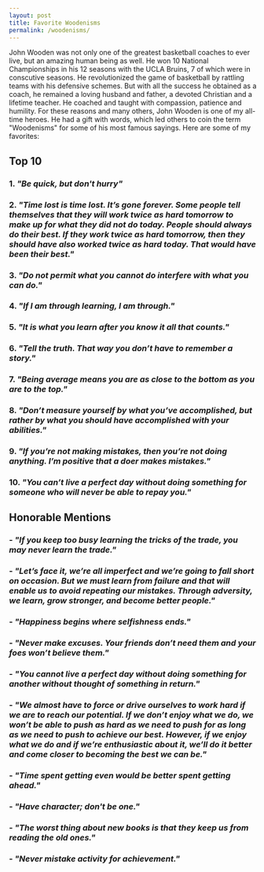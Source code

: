 ```yaml
---
layout: post
title: Favorite Woodenisms
permalink: /woodenisms/
---
```


John Wooden was not only one of the greatest basketball coaches to ever live, but an amazing human being as well. He won 10 National Championships in his 12 seasons with the UCLA Bruins, 7 of which were in conscutive seasons. He revolutionized the game of basketball by rattling teams with his defensive schemes. But with all the success he obtained as a coach, he remained a loving husband and father, a devoted Christian and a lifetime teacher. He coached and taught with compassion, patience and humility. For these reasons and many others, John Wooden is one of my all-time heroes. He had a gift with words, which led others to coin the term "Woodenisms" for some of his most famous sayings. Here are some of my favorites:

## Top 10

### 1. *"Be **quick**, but **don't hurry**"*

### 2. *"Time lost is time lost. It’s gone forever. Some people tell themselves that they will work twice as hard tomorrow to make up for what they did not do today. People should always do their best. If they work twice as hard tomorrow, then they should have also worked twice as hard today. That would have been their best."*

### 3. *"Do not permit what you **cannot** do interfere with what you **can** do."*

### 4. *"If I am through learning, I am through."*

### 5. *"It is what you learn after you know it all that counts."*

### 6. *"Tell the truth. That way you don’t have to remember a story."*

### 7. *"Being average means you are as close to the bottom as you are to the top."*

### 8. *"Don’t measure yourself by what you’ve accomplished, but rather by what you should have accomplished with your abilities."*

### 9. *"If you’re not making mistakes, then you’re not doing anything. I’m positive that a doer makes mistakes."*

### 10. *"You can’t live a perfect day without doing something for someone who will never be able to repay you."*

## Honorable Mentions
### - *"If you keep too busy learning the tricks of the trade, you may never learn the trade."*

### - *"Let’s face it, we’re all imperfect and we’re going to fall short on occasion. But we must learn from failure and that will enable us to avoid repeating our mistakes. Through adversity, we learn, grow stronger, and become better people."*

### - *"Happiness begins where selfishness ends."*

### - *"Never make excuses. Your friends don’t need them and your foes won’t believe them."*

### - *"You cannot live a perfect day without doing something for another without thought of something in return."*

### - *"We almost have to force or drive ourselves to work hard if we are to reach our potential. If we don’t enjoy what we do, we won’t be able to push as hard as we need to push for as long as we need to push to achieve our best. However, if we enjoy what we do and if we’re enthusiastic about it, we’ll do it better and come closer to becoming the best we can be."*

### - *"Time spent getting even would be better spent getting ahead."*

### - *"Have character; don't be one."*

### - *"The worst thing about new books is that they keep us from reading the old ones."*

### - *"Never mistake activity for achievement."*